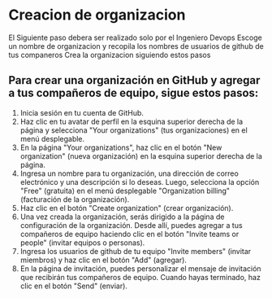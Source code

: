 # Creacion de organizacion

El Siguiente paso debera ser realizado solo por el Ingeniero Devops 
Escoge un nombre de organizacion y recopila los nombres de usuarios de github de tus companeros
Crea la organizacion siguiendo estos pasos

## Para crear una organización en GitHub y agregar a tus compañeros de equipo, sigue estos pasos:

1. Inicia sesión en tu cuenta de GitHub.
2. Haz clic en tu avatar de perfil en la esquina superior derecha de la página y selecciona "Your organizations" (tus organizaciones) en el menú desplegable.
3. En la página "Your organizations", haz clic en el botón "New organization" (nueva organización) en la esquina superior derecha de la página.
4. Ingresa un nombre para tu organización, una dirección de correo electrónico y una descripción si lo deseas. Luego, selecciona la opción "Free" (gratuita) en el menú desplegable "Organization billing" (facturación de la organización).
5. Haz clic en el botón "Create organization" (crear organización).
6. Una vez creada la organización, serás dirigido a la página de configuración de la organización. Desde allí, puedes agregar a tus compañeros de equipo haciendo clic en el botón "Invite teams or people" (invitar equipos o personas).
7. Ingresa los usuarios de github de tu equipo  "Invite members" (invitar miembros) y haz clic en el botón "Add" (agregar).
8. En la página de invitación, puedes personalizar el mensaje de invitación que recibirán tus compañeros de equipo. Cuando hayas terminado, haz clic en el botón "Send" (enviar).


